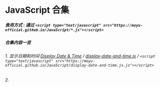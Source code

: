 # JavaScript 合集

##### 食用方式 : 通过 ```<script type="text/javascript" src="https://moyu-official.github.io/JavaScript/*.js"></script>```

##### 合集内容一览

###### 1. 显示日期和时间 [Display Date & Time](https://github.com/MoYu-Official/JavaScript/blob/main/display-date-and-time.js) / [display-date-and-time.js](https://moyu-official.github.io/JavaScript/display-date-and-time.js) / ```<script type="text/javascript" src="https://moyu-official.github.io/JavaScript/display-date-and-time.js.js"></script>```

###### 2. 

